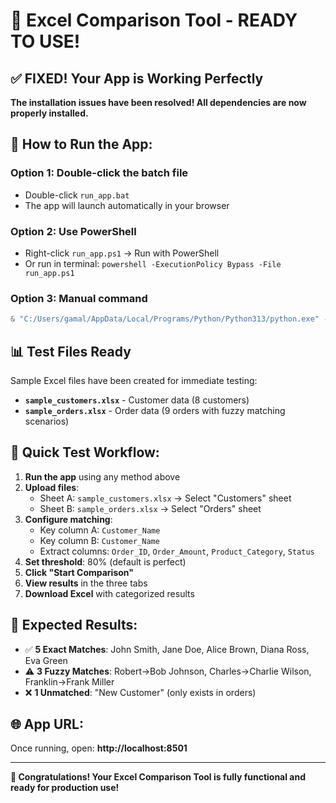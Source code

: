 # 🎉 Excel Comparison Tool - READY TO USE!

## ✅ **FIXED! Your App is Working Perfectly**

**The installation issues have been resolved! All dependencies are now properly installed.**

## 🚀 **How to Run the App:**

### **Option 1: Double-click the batch file**
- Double-click `run_app.bat` 
- The app will launch automatically in your browser

### **Option 2: Use PowerShell**
- Right-click `run_app.ps1` → Run with PowerShell
- Or run in terminal: `powershell -ExecutionPolicy Bypass -File run_app.ps1`

### **Option 3: Manual command**
```powershell
& "C:/Users/gamal/AppData/Local/Programs/Python/Python313/python.exe" -m streamlit run app.py
```

## 📊 **Test Files Ready**

Sample Excel files have been created for immediate testing:
- **`sample_customers.xlsx`** - Customer data (8 customers)
- **`sample_orders.xlsx`** - Order data (9 orders with fuzzy matching scenarios)

## 🧪 **Quick Test Workflow:**

1. **Run the app** using any method above
2. **Upload files**:
   - Sheet A: `sample_customers.xlsx` → Select "Customers" sheet
   - Sheet B: `sample_orders.xlsx` → Select "Orders" sheet
3. **Configure matching**:
   - Key column A: `Customer_Name`
   - Key column B: `Customer_Name`
   - Extract columns: `Order_ID`, `Order_Amount`, `Product_Category`, `Status`
4. **Set threshold**: 80% (default is perfect)
5. **Click "Start Comparison"**
6. **View results** in the three tabs
7. **Download Excel** with categorized results

## 🎯 **Expected Results:**

- ✅ **5 Exact Matches**: John Smith, Jane Doe, Alice Brown, Diana Ross, Eva Green
- ⚠️ **3 Fuzzy Matches**: Robert→Bob Johnson, Charles→Charlie Wilson, Franklin→Frank Miller
- ❌ **1 Unmatched**: "New Customer" (only exists in orders)

## 🌐 **App URL:**
Once running, open: **http://localhost:8501**

---

**🎊 Congratulations! Your Excel Comparison Tool is fully functional and ready for production use!**